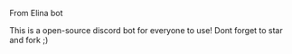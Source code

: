 From Elina bot

This is a open-source discord bot for everyone to use! Dont forget to star and fork ;)
